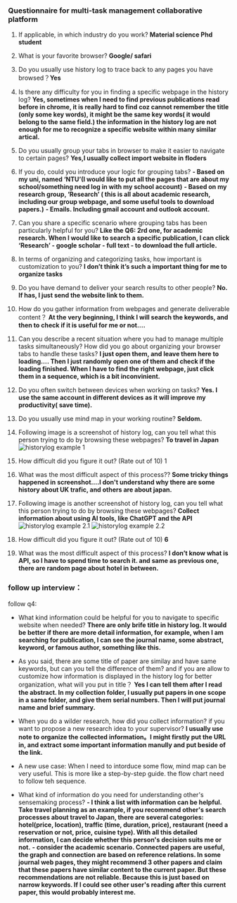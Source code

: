 ### Questionnaire for multi-task management collaborative platform

1.	If applicable, in which industry do you work? **Material science Phd student**
2.	What is your favorite browser? **Google/ safari**
3.	Do you usually use history log to trace back to any pages you have browsed？**Yes**
4.	Is there any difficulty for you in finding a specific webpage in the history log?
**Yes, sometimes when I need to find previous publications read before in chrome, it is really hard to find coz cannot remember the title (only some key words), it might be the same key words( it would belong to the same field.) the information in the history log are not enough for me to recognize a specific website within many similar artical.**
5.	Do you usually group your tabs in browser to make it easier to navigate to certain pages?
**Yes,I usually collect import website in floders**
6.	If you do, could you introduce your logic for grouping tabs?
**-  Based on my uni, named ‘NTU’(I would like to put all the pages that are about my school/something need log in with my school account)**
**-  Based on my research group, ‘Research’ ( this is all about academic research, including our group webpage, and some useful tools to download papers.)**
**-  Emails. Including gmail account and outlook account.**
7.	Can you share a specific scenario where grouping tabs has been particularly helpful for you?
**Like the Q6: 2rd one, for academic research. When I would like to search a specific publication, I can click ‘Research’ - google scholar - full text - to download the full article.**
8.	In terms of organizing and categorizing tasks, how important is customization to you? **I don’t think it’s such a important thing for me to organize tasks**
9.	Do you have demand to deliver your search results to other people?
**No. If has, I just send the website link to them.**
10.	How do you gather information from webpages and generate deliverable content？
**At the very beginning, I think I will search the keywords, and then to check if it is useful for me or not….**
11.	Can you describe a recent situation where you had to manage multiple tasks simultaneously? How did you go about organizing your browser tabs to handle these tasks? **I just open them, and leave them here to loading…. Then I just randomly open one of them and check if the loading finished. When I have to find the right webpage, just click them in a sequence, which is a bit inconvinient.**

12.	Do you often switch between devices when working on tasks?
**Yes. I use the same account in different devices as it will improve my productivity( save time).**
13.	Do you usually use mind map in your working routine?
**Seldom.**
14.	Following image is a screenshot of history log, can you tell what this person trying to do by browsing these webpages? **To travel in Japan**
![historylog example 1](https://github.com/Vis4Sense/student-projects/blob/main/2023-2024/jiaqi-li/interview/example_1.png)

15.	How difficult did you figure it out? (Rate out of 10)
1
16.	What was the most difficult aspect of this process??
**Some tricky things happened in screenshot….I don't understand why there are some history about UK trafic, and others are about japan.**
17.	Following image is another screenshot of history log, can you tell what this person trying to do by browsing these webpages? **Collect information about using AI tools, like ChatGPT and the API**
![historylog example 2.1](https://github.com/Vis4Sense/student-projects/blob/main/2023-2024/jiaqi-li/interview/example_2_1.png)
![historylog example 2.2](https://github.com/Vis4Sense/student-projects/blob/main/2023-2024/jiaqi-li/interview/example_2_2.png)
 
18.	How difficult did you figure it out? (Rate out of 10)
**6**
19.	What was the most difficult aspect of this process?  **I don’t know what is API, so I have to spend time to search it. and same as previous one, there are random page about hotel in between.**


### follow up interview：

follow q4: 
- What kind information could be helpful for you to navigate to specific website when needed? **There are only brife title in history log. It would be better if there are more detail information, for example, when I am searching for publication, I can see the journal name, some abstract, keyword, or famous author, something like this.**

- As you said, there are some title of paper are similay and have same keywords, but can you tell the difference of them? and if you are allow to customize how information is displayed in the history log for better organization, what will you put in title？ 
**Yes I can tell them after I read the abstract. In my collection folder, I usually put papers in one scope in a same folder, and give them serial numbers. Then I will put journal name and brief summary.**

- When you do a wilder research, how did you collect information? if you want to propose a new research idea to your supervisor? 
**I usually use note to organize the collected information。I might firstly put the URL in, and extract some important information manully and put beside of the link.**

- A new use case: When I need to intorduce some flow, mind map can be very useful. This is more like a step-by-step guide. the flow chart need to follow teh sequence. 

- What kind of information do you need for understanding other's sensemaking process? 
      **- I think a list with information can be helpful. Take travel planning as an example, if you recommend other's search processes about travel to Japan, there are several categories: hotel(price, location), traffic (time, duration, price), restaurant (need a reservation or not, price, cuisine type). With all this detailed information, I can decide whether this person's decision suits me or not.**
      **- consider the academic scenario. Connected papers are useful, the graph and connection are based on reference relations. In some journal web pages, they might recommend 3 other papers and claim that these papers have similar content to the current paper. But these recommendations are not reliable. Because this is just based on narrow keywords. If I could see other user's reading after this current paper, this would probably interest me.** 

          